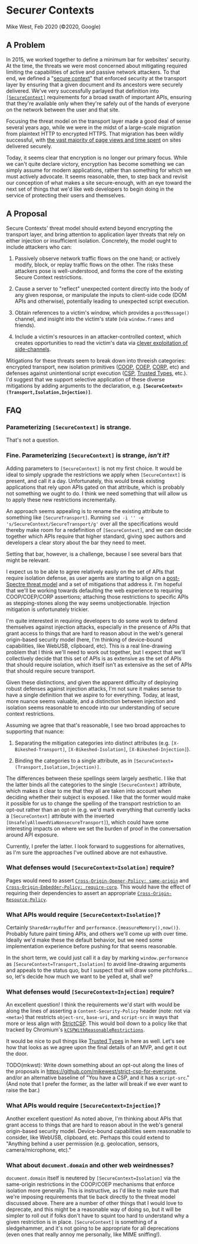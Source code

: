 # Secur<em>er</em> Contexts

Mike West, Feb 2020 (©2020, Google)

## A Problem

In 2015, we worked together to define a minimum bar for websites' security. At the time, the
threats we were most concerned about mitigating required limiting the capabilities of active and
passive network attackers. To that end, we defined a "[secure context][secure-context]" that
enforced security at the transport layer by ensuring that a given document and its ancestors were
securely delivered. We've very successfully parlayed that definition into
[`[SecureContext]`][secure-context-idl] requirements for a broad swath of important APIs, ensuring
that they're available only when they're safely out of the hands of everyone on the network between
the user and that site.

[secure-context]: https://www.w3.org/TR/secure-contexts/
[secure-context-idl]: https://heycam.github.io/webidl/#SecureContext

Focusing the threat model on the transport layer made a good deal of sense several years ago, while
we were in the midst of a large-scale migration from plaintext HTTP to encrypted HTTPS. That
migration has been wildly successful, with [the vast majority of page views and time spent][transparency]
on sites delivered securely. 

[transparency]: https://transparencyreport.google.com/https/overview?hl=en

Today, it seems clear that encryption is no longer our primary focus. While we can't quite declare
victory, encryption has become something we can simply assume for modern applications, rather than
something for which we must actively advocate. It seems reasonable, then, to step back and revisit 
our conception of what makes a site secure-enough, with an eye toward the next set of things that 
we'd like web developers to begin doing in the service of protecting their users and themselves.

## A Proposal

Secure Contexts' threat model should extend beyond encrypting the transport layer, and bring
attention to application layer threats that rely on either injection or insufficient isolation.
Concretely, the model ought to include attackers who can:

1. Passively observe network traffic flows on the one hand; or actively modify, block, or replay
   traffic flows on the other. The risks these attackers pose is well-understood, and forms the
   core of the existing Secure Context restrictions.

2. Cause a server to "reflect" unexpected content directly into the body of any given response, or
   manipulate the inputs to client-side code (DOM APIs and otherwise), potentially leading to
   unexpected script execution.

3. Obtain references to a victim's window, which provides a `postMessage()` channel, and insight
   into the victim's state (via `window.frames` and friends).

4. Include a victim's resources in an attacker-controlled context, which creates opportunities to
   read the victim's data via [clever exploitation of side-channels][xsleaks].

[xsleaks]: https://github.com/xsleaks/xsleaks

Mitigations for these threats seem to break down into threeish categories: encrypted transport,
new isolation primitives ([COOP][], [COEP][], [CORP][], etc) and defenses against unintentional
script execution ([CSP][], [Trusted Types][], etc.). I'd suggest that we support selective
application of these diverse mitigations by adding arguments to the declaration, e.g. 
**`[SecureContext=(Transport,Isolation,Injection)]`**.

[CSP]: https://w3c.github.io/webappsec-csp/
[Trusted Types]: https://w3c.github.io/webappsec-trusted-types/dist/spec/
[COOP]: https://gist.github.com/annevk/6f2dd8c79c77123f39797f6bdac43f3e
[COEP]: https://mikewest.github.io/corpp/
[CORP]: https://fetch.spec.whatwg.org/#cross-origin-resource-policy-header

## FAQ

### Parameterizing `[SecureContext]` is strange.

That's not a question.

### Fine. Parameterizing `[SecureContext]` is strange, _isn't it_?

Adding parameters to `[SecureContext]` is not my first choice. It would be ideal to simply upgrade
the restrictions we apply when `[SecureContext]` is present, and call it a day. Unfortunately, this
would break existing applications that rely upon APIs gated on that attribute, which is probably not
something we ought to do. I think we need something that will allow us to apply these new
restrictions incrementally.

An approach seems appealing is to rename the existing attribute to something like
`[SecureTransport]`. Running `sed -i '' -e 's/SecureContext/SecureTransport/g'` over all the
specifications would thereby make room for a redefinition of `[SecureContext]`, and we can decide
together which APIs require that higher standard, giving spec authors and developers a clear story
about the bar they need to meet.

Setting that bar, however, is a challenge, because I see several bars that might be relevant.

I expect us to be able to agree relatively easily on the set of APIs that require isolation defense,
as user agents are starting to align on a [post-Spectre threat model][post-spectre] and a set of
mitigations that address it. I'm hopeful that we'll be working towards defaulting the web experience
to requiring COOP/COEP/CORP assertions; attaching those restrictions to specific APIs as
stepping-stones along the way seems unobjectionable. Injection mitigation is unfortunately trickier.

[post-spectre]: https://chromium.googlesource.com/chromium/src/+/master/docs/security/side-channel-threat-model.md

I'm quite interested in requiring developers to do some work to defend themselves against injection
attacks, especially in the presence of APIs that grant access to things that are hard to reason
about in the web's general origin-based security model (here, I'm thinking of device-bound
capabilities, like WebUSB, clipboard, etc). This is a real line-drawing problem that I think we'll
need to work out together, but I expect that we'll collectively decide that this set of APIs is as
extensive as the set of APIs that should require isolation, which itself isn't as extensive as the
set of APIs that should require secure transport.

Given these distinctions, and given the apparent difficulty of deploying robust defenses against
injection attacks, I'm not sure it makes sense to have a single definition that we aspire to for
everything. Today, at least, more nuance seems valuable, and a distinction between injection and
isolation seems reasonable to encode into our understanding of secure context restrictions.

Assuming we agree that that's reasonable, I see two broad approaches to supporting that nuance:

1. Separating the mitigation categories into distinct attributes (e.g. `[X-Bikeshed-Transport]`,
   `[X-Bikeshed-Isolation]`, `[X-Bikeshed-Injection]`).

2. Binding the categories to a single attribute, as in `[SecureContext=(Transport,Isolation,Injection)]`.

The differences between these spellings seem largely aesthetic. I like that the latter binds all the
categories to the single `[SecureContext]` attribute, which makes it clear to me that they all are
taken into account when deciding whether their subject is exposed. I like that the former would make
it possible for us to change the spelling of the transport restriction to an opt-out rather than an
opt-in (e.g. we'd mark everything that currently lacks a `[SecureContext]` attribute with the
inverted `[UnsafelyAllowedViaNonsecureTransport]`), which could have some interesting impacts on
where we set the burden of proof in the conversation around API exposure.

Currently, I prefer the latter. I look forward to suggestions for alternatives, as I'm sure the
approaches I've outlined above are not exhaustive.

### What defenses would `[SecureContext=Isolation]` require?

Pages would need to assert [`Cross-Origin-Opener-Policy: same-origin`][COOP] and
[`Cross-Origin-Embedder-Policy: require-corp`][COEP]. This would have the effect of requiring their
dependencies to assert an appropriate [`Cross-Origin-Resource-Policy`][CORP].

### What APIs would require `[SecureContext=Isolation]`?

Certainly `SharedArrayBuffer` and `performance.{measureMemory(),now()}`. Probably future paint
timing APIs, and others we'll come up with over time. Ideally we'd make these the default behavior,
but we need some implementation experience before pushing for that seems reasonable.

In the short term, we could just call it a day by marking `window.performance` as
`[SecureContext=Transport,Isolation]` to avoid line-drawing arguments and appeals to the status quo,
but I suspect that will draw some pitchforks... so, let's decide how much we want to be yelled at,
shall we?

### What defenses would `[SecureContext=Injection]` require?

An excellent question! I think the requirements we'd start with would be along the lines of asserting
a `Content-Security-Policy` header (note: not via `<meta>`) that restricts `object-src`, `base-uri`,
and `script-src` in ways that more or less align with [StrictCSP][]. This would boil down to a policy
like that tracked by Chromium's [`kCSPWithReasonableRestrictions`][kCSPWithReasonableRestrictions].

[StrictCSP]: https://csp.withgoogle.com/docs/strict-csp.html
[kCSPWithReasonableRestrictions]: https://chromium.googlesource.com/chromium/src/+/master/docs/security/web-mitigation-metrics.md

It would be nice to pull things like [Trusted Types][] in here as well. Let's see how that looks as we
agree upon the final details of an MVP, and get it out the door.

TODO(mkwst): Write down something about an opt-out along the lines of the proposals in
<https://github.com/mikewest/strict-csp-for-everyone>, and/or an alternative baseline of "You have
a CSP, and it has a `script-src`." (And note that I prefer the former, as the latter will break if
we ever want to raise the bar.)

### What APIs would require `[SecureContext=Injection]`?

Another excellent question! As noted above, I'm thinking about APIs that grant access to things that
are hard to reason about in the web's general origin-based security model. Device-bound capabilities
seem reasonable to consider, like WebUSB, clipboard, etc. Perhaps this could extend to "Anything
behind a user permission (e.g. geolocation, sensors, camera/microphone, etc)."

### What about `document.domain` and other web weirdnesses?

`document.domain` itself is neutered by `[SecureContext=Isolation]` via the same-origin restrictions
in the COOP/COEP mechanisms that enforce isolation more generally. This is instructive, as I'd like
to make sure that we're imposing requirements that tie back directly to the threat model discussed
above. There are a number of other things that I would love to deprecate, and this might be a
reasonable way of doing so, but it will be simpler to roll out if folks don't have to squint too
hard to understand why a given restriction is in place. `[SecureContext]` is something of a
sledgehammer, and it's not going to be appropriate for all deprecations (even ones that really annoy
me personally, like MIME sniffing!).
